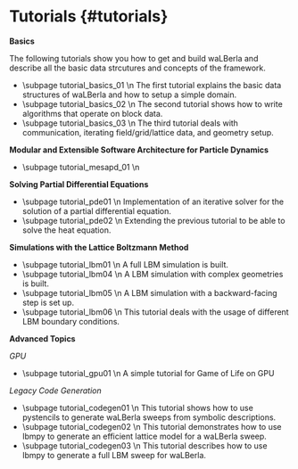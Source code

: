 # Tutorials {#tutorials}

**Basics**

The following tutorials show you how to get and build waLBerla and describe
all the basic data strcutures and concepts of the framework.

- \subpage tutorial_basics_01 \n
  The first tutorial explains the basic data structures of waLBerla and how to setup a simple domain.
- \subpage tutorial_basics_02 \n
  The second tutorial shows how to write algorithms that operate on block data.
- \subpage tutorial_basics_03 \n
  The third tutorial deals with communication, iterating field/grid/lattice data, and geometry setup.

**Modular and Extensible Software Architecture for Particle Dynamics**

- \subpage tutorial_mesapd_01 \n

**Solving Partial Differential Equations**

- \subpage tutorial_pde01 \n
  Implementation of an iterative solver for the solution of a partial differential equation.
- \subpage tutorial_pde02 \n
  Extending the previous tutorial to be able to solve the heat equation.

**Simulations with the Lattice Boltzmann Method**

- \subpage tutorial_lbm01 \n
  A full LBM simulation is built.
- \subpage tutorial_lbm04 \n
  A LBM simulation with complex geometries is built.
- \subpage tutorial_lbm05 \n
  A LBM simulation with a backward-facing step is set up.
- \subpage tutorial_lbm06 \n
  This tutorial deals with the usage of different LBM boundary conditions.

**Advanced Topics**

*GPU*

- \subpage tutorial_gpu01 \n
  A simple tutorial for Game of Life on GPU

*Legacy Code Generation*

- \subpage tutorial_codegen01 \n
  This tutorial shows how to use pystencils to generate waLBerla sweeps from symbolic descriptions.
- \subpage tutorial_codegen02 \n
  This tutorial demonstrates how to use lbmpy to generate an efficient lattice model for a waLBerla sweep.
- \subpage tutorial_codegen03 \n
  This tutorial describes how to use lbmpy to generate a full LBM sweep for waLBerla.
